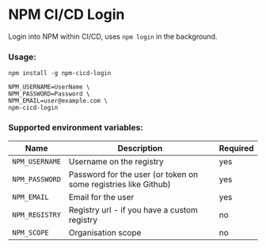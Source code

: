 # NPM CI/CD Login

Login into NPM within CI/CD, uses `npm login` in the background.

### Usage:
```
npm install -g npm-cicd-login

NPM_USERNAME=UserName \
NPM_PASSWORD=Password \
NPM_EMAIL=user@example.com \
npm-cicd-login
```

### Supported environment variables:

| Name           | Description                                                     | Required |
| -------------- | --------------------------------------------------------------- | -------- |
| `NPM_USERNAME` | Username on the registry                                        | yes      |
| `NPM_PASSWORD` | Password for the user (or token on some registries like Github) | yes      |
| `NPM_EMAIL`    | Email for the user                                              | yes      |
| `NPM_REGISTRY` | Registry url - if you have a custom registry                    | no       |
| `NPM_SCOPE`    | Organisation scope                                              | no       |
